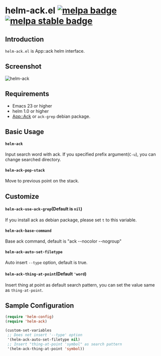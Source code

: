 # helm-ack.el [![melpa badge][melpa-badge]][melpa-link] [![melpa stable badge][melpa-stable-badge]][melpa-stable-link]

## Introduction
`helm-ack.el` is App::ack helm interface.

## Screenshot

![helm-ack](https://github.com/syohex/emacs-helm-ack/raw/master/image/helm-ack.png)


## Requirements

* Emacs 23 or higher
* helm 1.0 or higher
* [App::Ack](https://metacpan.org/module/ack) or `ack-grep` debian package.


## Basic Usage

#### `helm-ack`

Input search word with ack. If you specified prefix argument(`C-u`), you can
change searched directory.

#### `helm-ack-pop-stack`

Move to previous point on the stack.


## Customize

#### `helm-ack-use-ack-grep`(Default is `nil`)

If you install ack as debian package, please set `t` to this variable.

#### `helm-ack-base-command`

Base ack command, default is "ack --nocolor --nogroup"

#### `helm-ack-auto-set-filetype`
Auto insert `--type` option, default is true.

#### `helm-ack-thing-at-point`(Default `'word`)

Insert thing at point as default search pattern, you can set the value
same as `thing-at-point`.


## Sample Configuration

```lisp
(require 'helm-config)
(require 'helm-ack)

(custom-set-variables
 ;; Does not insert '--type' option
 '(helm-ack-auto-set-filetype nil)
 ;; Insert "thing-at-point 'symbol" as search pattern
 '(helm-ack-thing-at-point 'symbol))
```

[melpa-link]: http://melpa.org/#/helm-ack
[melpa-stable-link]: http://melpa.org/#/helm-ack
[melpa-badge]: http://melpa.org/packages/helm-ack-badge.svg
[melpa-stable-badge]: http://stable.melpa.org/packages/helm-ack-badge.svg
